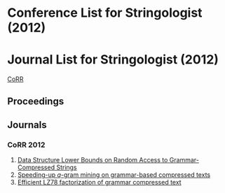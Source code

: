 # Conference List for Stringologist (2012)
  
# Journal List for Stringologist (2012)
  
[CoRR](#corr-2012)  
## Proceedings  
  
## Journals  
  
### CoRR 2012  
  1. [Data Structure Lower Bounds on Random Access to Grammar-Compressed Strings](http://arxiv.org/abs/1203.1080)  
  2. [Speeding-up $q$-gram mining on grammar-based compressed texts](http://arxiv.org/abs/1202.3311)  
  3. [Efficient LZ78 factorization of grammar compressed text](http://arxiv.org/abs/1207.4607)  
  